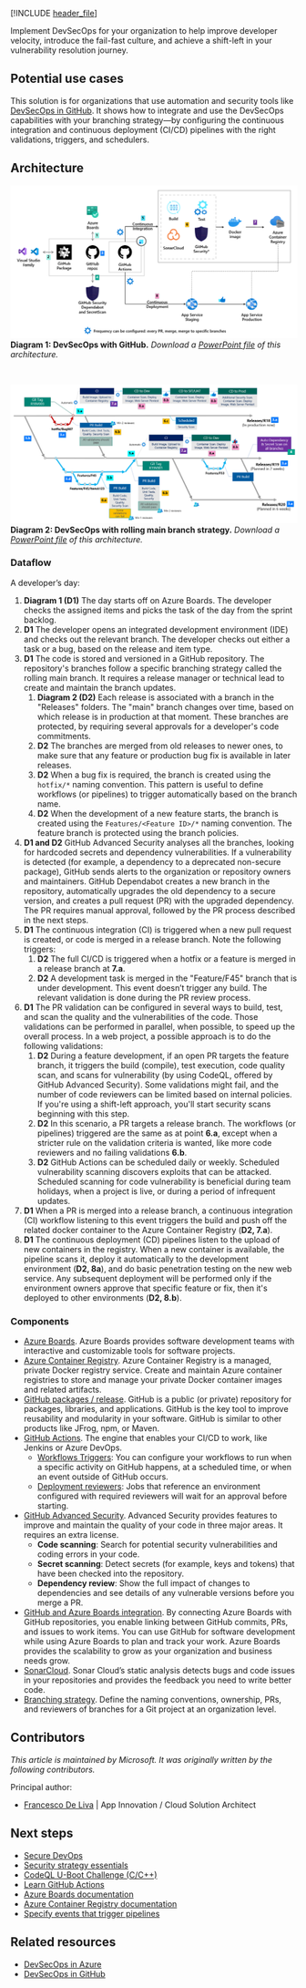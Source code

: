 [!INCLUDE [header_file](../../../includes/sol-idea-header.md)]

Implement DevSecOps for your organization to help improve developer velocity, introduce the fail-fast culture, and achieve a shift-left in your vulnerability resolution journey.

## Potential use cases

This solution is for organizations that use automation and security tools like [DevSecOps in GitHub](/azure/architecture/solution-ideas/articles/devsecops-in-github). It shows how to integrate and use the DevSecOps capabilities with your branching strategy—by configuring the continuous integration and continuous deployment (CI/CD) pipelines with the right validations, triggers, and schedulers.

## Architecture

[![Architecture diagram for DevSecOps with GitHub.](../media/devsecops-architecture.png)](../media/devsecops-architecture.png#lightbox)
**Diagram 1: DevSecOps with GitHub.** *Download a [PowerPoint file](https://arch-center.azureedge.net/devsecops-architecture.pptx) of this architecture.*

<BR>

[![Architecture diagram for DevSecOps with a rolling main branching strategy.](../media/devsecops-with-rolling-branch.png)](../media/devsecops-with-rolling-branch.png#lightbox)
**Diagram 2: DevSecOps with rolling main branch strategy.** *Download a [PowerPoint file](https://arch-center.azureedge.net/devsecops-with-rolling-branch.pptx) of this architecture.*

### Dataflow

A developer’s day:

1. **Diagram 1 (D1)** The day starts off on Azure Boards. The developer checks the assigned items and picks the task of the day from the sprint backlog.
1. **D1** The developer opens an integrated development environment (IDE) and checks out the relevant branch. The developer checks out either a task or a bug, based on the release and item type.
1. **D1** The code is stored and versioned in a GitHub repository. The repository's branches follow a specific branching strategy called the rolling main branch. It requires a release manager or technical lead to create and maintain the branch updates.
    1. **Diagram 2 (D2)** Each release is associated with a branch in the "Releases" folders. The "main" branch changes over time, based on which release is in production at that moment. These branches are protected, by requiring several approvals for a developer's code commitments.
    1. **D2** The branches are merged from old releases to newer ones, to make sure that any feature or production bug fix is available in later releases.
    1. **D2** When a bug fix is required, the branch is created using the `hotfix/*` naming convention. This pattern is useful to define workflows (or pipelines) to trigger automatically based on the branch name.
    1. **D2** When the development of a new feature starts, the branch is created using the `Features/<Feature ID>/*` naming convention. The feature branch is protected using the branch policies.
1. **D1 and D2** GitHub Advanced Security analyses all the branches, looking for hardcoded secrets and dependency vulnerabilities. If a vulnerability is detected (for example, a dependency to a deprecated non-secure package), GitHub sends alerts to the organization or repository owners and maintainers. GitHub Dependabot creates a new branch in the repository, automatically upgrades the old dependency to a secure version, and creates a pull request (PR) with the upgraded dependency. The PR requires manual approval, followed by the PR process described in the next steps.
1. **D1** The continuous integration (CI) is triggered when a new pull request is created, or code is merged in a release branch. Note the following triggers:
    1. **D2** The full CI/CD is triggered when a hotfix or a feature is merged in a release branch at **7.a**.
    1. **D2** A development task is merged in the "Feature/F45" branch that is under development. This event doesn’t trigger any build. The relevant validation is done during the PR review process.
1. **D1** The PR validation can be configured in several ways to build, test, and scan the quality and the vulnerabilities of the code. Those validations can be performed in parallel, when possible, to speed up the overall process. In a web project, a possible approach is to do the following validations:
    1. **D2** During a feature development, if an open PR targets the feature branch, it triggers the build (compile), test execution, code quality scan, and scans for vulnerability (by using CodeQL, offered by GitHub Advanced Security). Some validations might fail, and the number of code reviewers can be limited based on internal policies. If you're using a shift-left approach, you'll start security scans beginning with this step.
    1. **D2** In this scenario, a PR targets a release branch. The workflows (or pipelines) triggered are the same as at point **6.a**, except when a stricter rule on the validation criteria is wanted, like more code reviewers and no failing validations **6.b**.
    1. **D2** GitHub Actions can be scheduled daily or weekly. Scheduled vulnerability scanning discovers exploits that can be attacked. Scheduled scanning for code vulnerability is beneficial during team holidays, when a project is live, or during a period of infrequent updates.
1. **D1** When a PR is merged into a release branch, a continuous integration (CI) workflow listening to this event triggers the build and push off the related docker container to the Azure Container Registry (**D2, 7.a**).
1. **D1** The continuous deployment (CD) pipelines listen to the upload of new containers in the registry. When a new container is available, the pipeline scans it, deploy it automatically to the development environment (**D2, 8a**), and do basic penetration testing on the new web service. Any subsequent deployment will be performed only if the environment owners approve that specific feature or fix, then it's deployed to other environments (**D2, 8.b**).

### Components

* [Azure Boards](https://azure.microsoft.com/services/devops/boards). Azure Boards provides software development teams with interactive and customizable tools for software projects.
* [Azure Container Registry](https://azure.microsoft.com/services/container-registry). Azure Container Registry is a managed, private Docker registry service. Create and maintain Azure container registries to store and manage your private Docker container images and related artifacts.
* [GitHub packages / release](/azure/architecture/solution-ideas/articles/devsecops-in-github). GitHub is a public (or private) repository for packages, libraries, and applications. GitHub is the key tool to improve reusability and modularity in your software. GitHub is similar to other products like JFrog, npm, or Maven.
* [GitHub Actions](https://github.com/features/actions). The engine that enables your CI/CD to work, like Jenkins or Azure DevOps.
  * [Workflows Triggers](https://docs.github.com/actions/learn-github-actions/events-that-trigger-workflows): You can configure your workflows to run when a specific activity on GitHub happens, at a scheduled time, or when an event outside of GitHub occurs.
  * [Deployment reviewers](https://docs.github.com/actions/managing-workflow-runs/reviewing-deployments): Jobs that reference an environment configured with required reviewers will wait for an approval before starting.
* [GitHub Advanced Security](https://docs.github.com/get-started/learning-about-github/about-github-advanced-security). Advanced Security provides features to improve and maintain the quality of your code in three major areas. It requires an extra license.
  * **Code scanning**: Search for potential security vulnerabilities and coding errors in your code.
  * **Secret scanning**: Detect secrets (for example, keys and tokens) that have been checked into the repository.
  * **Dependency review**: Show the full impact of changes to dependencies and see details of any vulnerable versions before you merge a PR.
* [GitHub and Azure Boards integration](/azure/devops/boards/github). By connecting Azure Boards with GitHub repositories, you enable linking between GitHub commits, PRs, and issues to work items. You can use GitHub for software development while using Azure Boards to plan and track your work. Azure Boards provides the scalability to grow as your organization and business needs grow.
* [SonarCloud](https://sonarcloud.io/code-quality). Sonar Cloud’s static analysis detects bugs and code issues in your repositories and provides the feedback you need to write better code.
* [Branching strategy](/azure/devops/repos/git/git-branching-guidance). Define the naming conventions, ownership, PRs, and reviewers of branches for a Git project at an organization level.

## Contributors

*This article is maintained by Microsoft. It was originally written by the following contributors.*

Principal author:

 * [Francesco De Liva](https://www.linkedin.com/in/francescodeliva) | App Innovation / Cloud Solution Architect

## Next steps

* [Secure DevOps](https://www.microsoft.com/securityengineering/devsecops)
* [Security strategy essentials](https://github.com/githubtraining/security-strategy-essentials)
* [CodeQL U-Boot Challenge (C/C++)](https://codesti.com/issue/codealphago/codeql-uboot/1)
* [Learn GitHub Actions](https://docs.github.com/actions/learn-github-actions)
* [Azure Boards documentation](/azure/devops/boards)
* [Azure Container Registry documentation](/azure/container-registry)
* [Specify events that trigger pipelines](/azure/devops/pipelines/build/triggers)

## Related resources

* [DevSecOps in Azure](/azure/architecture/solution-ideas/articles/devsecops-in-azure)
* [DevSecOps in GitHub](/azure/architecture/solution-ideas/articles/devsecops-in-github)

